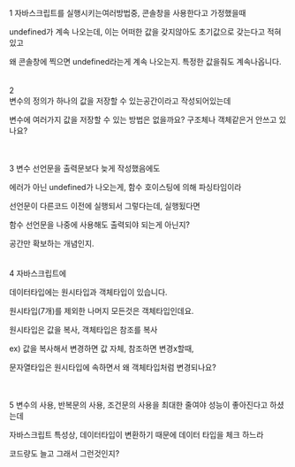 1
자바스크립트를 실행시키는여러방법중, 콘솔창을 사용한다고 가정했을때

undefined가 계속 나오는데, 이는 어떠한 값을 갖지않아도 초기값으로 갖는다고 적혀있고

왜 콘솔창에 찍으면 undefined라는게 계속 나오는지. 특정한 값을줘도 계속나옵니다. <br>
<br>
<br>
2  
변수의 정의가 하나의 값을 저장할 수 있는공간이라고 작성되어있는데

변수에 여러가지 값을 저장할 수 있는 방법은 없을까요? 구조체나 객체같은거 안쓰고 있나요?  
<br>
<br>



3
변수 선언문을 출력문보다 늦게 작성했음에도

에러가 아닌 undefined가 나오는게, 함수 호이스팅에 의해 파싱타임이라

선언문이 다른코드 이전에 실행되서 그렇다는데, 실행됬다면

함수 선언문을 나중에 사용해도 출력되야 되는게 아닌지?

공간만 확보하는 개념인지. <br>
<br>
<br>
4
자바스크립트에 

데이터타입에는 원시타입과 객체타입이 있습니다.

원시타입(7개)를 제외한 나머지 모든것은 객체타입인데요.

원시타입은 값을 복사, 객체타입은 참조를 복사 

ex) 값을 복사해서 변경하면 값 자체, 참조하면 변경x할때,

문자열타입은 원시타입에 속하면서 왜 객체타입처럼 변경되나요?  
<br>
<br>

5
변수의 사용, 반복문의 사용, 조건문의 사용을 최대한 줄여야 성능이 좋아진다고  하셨는데

자바스크립트 특성상, 데이터타입이 변환하기 때문에 데이터 타입을 체크 하느라 

코드량도 늘고 그래서 그런것인지?  




